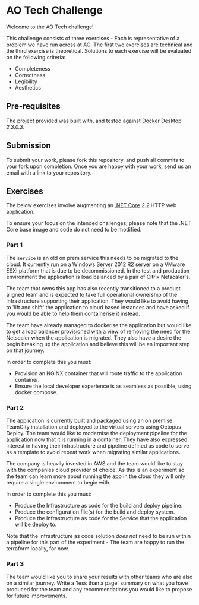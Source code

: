 # AO Tech Challenge

Welcome to the AO Tech challenge!

This challenge consists of three exercises - Each is representative of a problem we have run across at AO. The first two exercises are technical and the third exercise is theoretical.
Solutions to each exercise will be evaluated on the following criteria:

- Completeness
- Correctness
- Legibility
- Aesthetics

## Pre-requisites

The project provided was built with, and tested against [Docker Desktop](https://www.docker.com/products/docker-desktop) _2.3.0.3_.

## Submission

To submit your work, please fork this repository, and push all commits to your fork upon completion. Once you are happy with your work, send us an email with a link to your repository.

## Exercises

The below exercises involve augmenting an [.NET Core](https://dotnet.microsoft.com/download/dotnet-core/2.2) _2.2_ HTTP web application.

To ensure your focus on the intended challenges, please note that the .NET Core base image and code do not need to be modified.

### Part 1

The `service` is an old on prem service this needs to be migrated to the cloud. It currently run on a Windows Server 2012 R2 server on a VMware ESXi platform that is due to be decommissioned. In the test and production environment the application is load balanced by a pair of Citrix Netscaler's.

The team that owns this app has also recently transitioned to a product aligned team and is expected to take full operational ownership of the infrastructure supporting their application. They would like to avoid having to 'lift and shift' the application to cloud based instances and have asked if you would be able to help them containerise it instead.

The team have already managed to dockerise the application but would like to get a load balancer provisioned with a view of removing the need for the Netscaler when the application is migrated. They also have a desire the begin breaking up the application and believe this will be an important step on that journey.

In order to complete this you must:

- Provision an NGINX container that will route traffic to the application container.
- Ensure the local developer experience is as seamless as possible, using docker compose.

### Part 2

The application is currently built and packaged using an on premise TeamCity installation and deployed to the virtual servers using Octopus Deploy. The team would like to modernise the deployment pipeline for the application now that it is running in a container. They have also expressed interest in having their infrastructure and pipeline defined as code to serve as a template to avoid repeat work when migrating similar applications.

The company is heavily invested in AWS and the team would like to stay with the companies cloud provider of choice. As this is an experiment so the team can learn more about running the app in the cloud they will only require a single environment to begin with.

In order to complete this you must:

- Produce the Infrastructure as code for the build and deploy pipeline.
- Produce the configuration file(s) for the build and deploy system.
- Produce the Infrastructure as code for the Service that the application will be deploy to.

Note that the infrastructure as code solution *does not* need to be run within a pipeline for this part of the experiment - The team are happy to run the terraform locally, for now.

### Part 3

The team would like you to share your results with other teams who are also on a similar journey. Write a 'less than a page' summary on what you have produced for the team and any recommendations you would like to propose for future improvements.

